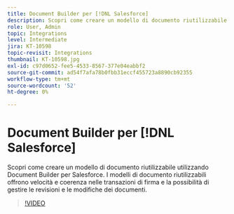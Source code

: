 ```yaml
---
title: Document Builder per [!DNL Salesforce]
description: Scopri come creare un modello di documento riutilizzabile con Document Builder per Salesforce
role: User, Admin
topic: Integrations
level: Intermediate
jira: KT-10598
topic-revisit: Integrations
thumbnail: KT-10598.jpg
exl-id: c97d0652-fee5-4533-8567-377e04eabbf2
source-git-commit: ad54f7afa78b0fbb31eccf455723a8890cb92355
workflow-type: tm+mt
source-wordcount: '52'
ht-degree: 0%

---
```


# Document Builder per [!DNL Salesforce]

Scopri come creare un modello di documento riutilizzabile utilizzando Document Builder per Salesforce. I modelli di documento riutilizzabili offrono velocità e coerenza nelle transazioni di firma e la possibilità di gestire le revisioni e le modifiche dei documenti.

>[!VIDEO](https://video.tv.adobe.com/v/3409414?quality=12&learn=on&hidetitle=true)
